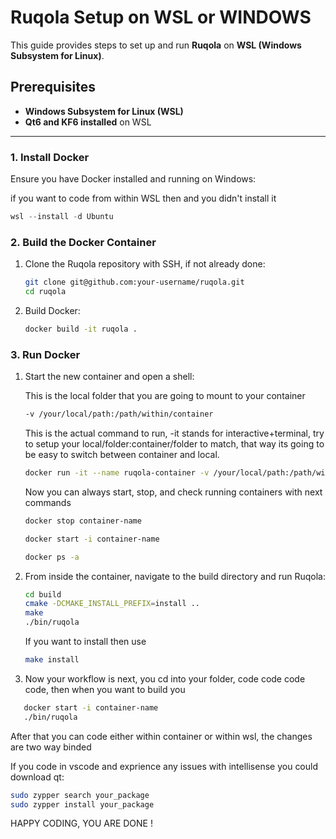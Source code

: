 # Ruqola Setup on WSL or WINDOWS

This guide provides steps to set up and run **Ruqola** on **WSL (Windows Subsystem for Linux)**.

## Prerequisites

- **Windows Subsystem for Linux (WSL)**
- **Qt6 and KF6 installed** on WSL

---
### **1. Install Docker**

Ensure you have Docker installed and running on Windows:

if you want to code from within WSL then and you didn't install it
```powershell
wsl --install -d Ubuntu 
```

### **2. Build the Docker Container**

1. Clone the Ruqola repository with SSH, if not already done:
   ```sh
   git clone git@github.com:your-username/ruqola.git
   cd ruqola
   ```
2. Build Docker:
   ```sh
   docker build -it ruqola .
   ```

### **3. Run Docker**

1. Start the new container and open a shell:

   This is the local folder that you are going to mount to your container 
   ```sh
   -v /your/local/path:/path/within/container 
   ```
   This is the actual command to run, -it stands for interactive+terminal,
   try to setup your local/folder:container/folder to match, that way its going to be easy to switch between container and local.
   ```sh
   docker run -it --name ruqola-container -v /your/local/path:/path/within/container ruqola-image /bin/bash
   ```
   Now you can always start, stop, and check running containers with next commands
   ```sh
   docker stop container-name
   ```
   ```sh
   docker start -i container-name
   ```
   ```sh
   docker ps -a 
   ```
3. From inside the container, navigate to the build directory and run Ruqola:
   ```sh
   cd build
   cmake -DCMAKE_INSTALL_PREFIX=install ..
   make 
   ./bin/ruqola
   ```
   If you want to install then use
    ```sh
   make install
   ```
4. Now your workflow is next, you cd into your folder, code code code code, then when you want to build you
 ```sh
    docker start -i container-name
    ./bin/ruqola
   ```
   After that you can code either within container or within wsl, the changes are two way binded


If you code in vscode and exprience any issues with intellisense you could download qt:

```sh
sudo zypper search your_package
sudo zypper install your_package
```

HAPPY CODING, YOU ARE DONE !

